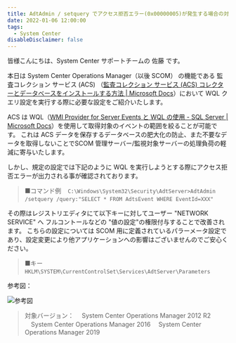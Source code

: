 ```yaml
---
title: AdtAdmin / setquery でアクセス拒否エラー(0x00000005)が発生する場合の対処法
date: 2022-01-06 12:00:00
tags:
  - System Center
disableDisclaimer: false
---
```


<!-- more -->
皆様こんにちは、System Center サポートチームの 佐藤 です。

本日は System Center Operations Manager（以後 SCOM） の機能である 監査コレクション サービス (ACS) （[監査コレクション サービス (ACS) コレクターとデータベースをインストールする方法 | Microsoft Docs](https://docs.microsoft.com/ja-jp/system-center/scom/deploy-install-acs?view=sc-om-2019)）において WQL クエリ設定を実行する際に必要な設定をご紹介いたします。

ACS は WQL（[WMI Provider for Server Events と WQL の使用 - SQL Server | Microsoft Docs](https://docs.microsoft.com/ja-jp/sql/relational-databases/wmi-provider-server-events/using-wql-with-the-wmi-provider-for-server-events?view=sql-server-ver15)）を使用して取得対象のイベントの範囲を絞ることが可能です。
これは ACS データを保存するデータベースの肥大化の防止、また不要なデータを取得しないことでSCOM 管理サーバー/監視対象サーバーの処理負荷の軽減に寄与いたします。



しかし、規定の設定では下記のように WQL を実行しようとする際にアクセス拒否エラーが出力される事が確認されております。
>■コマンド例
> ` ` `C:\Windows\System32\Security\AdtServer>AdtAdmin /setquery /query:"SELECT * FROM AdtsEvent WHERE EventId=XXX" ` ` `

その際はレジストリエディタにて以下キーに対してユーザー "NETWORK SERVICE" へ フルコントールなどの "値の設定"の権限付与することで改善されます。
こちらの設定については SCOM 用に定義されているパラーメータ設定であり、設定変更により他アプリケーションへの影響はございませんのでご安心ください。
>■キー
> ` ` `HKLM\SYSTEM\CurrentControlSet\Services\AdtServer\Parameters` ` `


参考図：

![参考図](https://user-images.githubusercontent.com/71251920/148327138-6c2ba2db-ced8-4408-9c43-144a170ee18d.png)

> 対象バージョン：
>　System Center Operations Manager 2012 R2
>　System Center Operations Manager 2016
>　System Center Operations Manager 2019
